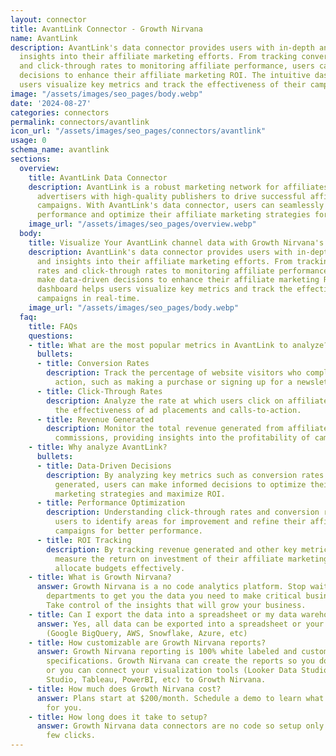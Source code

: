 ```yaml
---
layout: connector
title: AvantLink Connector - Growth Nirvana
name: AvantLink
description: AvantLink's data connector provides users with in-depth analytics and
  insights into their affiliate marketing efforts. From tracking conversion rates
  and click-through rates to monitoring affiliate performance, users can make data-driven
  decisions to enhance their affiliate marketing ROI. The intuitive dashboard helps
  users visualize key metrics and track the effectiveness of their campaigns in real-time.
image: "/assets/images/seo_pages/body.webp"
date: '2024-08-27'
categories: connectors
permalink: connectors/avantlink
icon_url: "/assets/images/seo_pages/connectors/avantlink"
usage: 0
schema_name: avantlink
sections:
  overview:
    title: AvantLink Data Connector
    description: AvantLink is a robust marketing network for affiliates, connecting
      advertisers with high-quality publishers to drive successful affiliate marketing
      campaigns. With AvantLink's data connector, users can seamlessly track campaign
      performance and optimize their affiliate marketing strategies for maximum results.
    image_url: "/assets/images/seo_pages/overview.webp"
  body:
    title: Visualize Your AvantLink channel data with Growth Nirvana's AvantLink Connector
    description: AvantLink's data connector provides users with in-depth analytics
      and insights into their affiliate marketing efforts. From tracking conversion
      rates and click-through rates to monitoring affiliate performance, users can
      make data-driven decisions to enhance their affiliate marketing ROI. The intuitive
      dashboard helps users visualize key metrics and track the effectiveness of their
      campaigns in real-time.
    image_url: "/assets/images/seo_pages/body.webp"
  faq:
    title: FAQs
    questions:
    - title: What are the most popular metrics in AvantLink to analyze?
      bullets:
      - title: Conversion Rates
        description: Track the percentage of website visitors who complete a desired
          action, such as making a purchase or signing up for a newsletter.
      - title: Click-Through Rates
        description: Analyze the rate at which users click on affiliate links, indicating
          the effectiveness of ad placements and calls-to-action.
      - title: Revenue Generated
        description: Monitor the total revenue generated from affiliate sales and
          commissions, providing insights into the profitability of campaigns.
    - title: Why analyze AvantLink?
      bullets:
      - title: Data-Driven Decisions
        description: By analyzing key metrics such as conversion rates and revenue
          generated, users can make informed decisions to optimize their affiliate
          marketing strategies and maximize ROI.
      - title: Performance Optimization
        description: Understanding click-through rates and conversion rates enables
          users to identify areas for improvement and refine their affiliate marketing
          campaigns for better performance.
      - title: ROI Tracking
        description: By tracking revenue generated and other key metrics, users can
          measure the return on investment of their affiliate marketing efforts and
          allocate budgets effectively.
    - title: What is Growth Nirvana?
      answer: Growth Nirvana is a no code analytics platform. Stop waiting for other
        departments to get you the data you need to make critical business decisions.
        Take control of the insights that will grow your business.
    - title: Can I export the data into a spreadsheet or my data warehouse?
      answer: Yes, all data can be exported into a spreadsheet or your data warehouse
        (Google BigQuery, AWS, Snowflake, Azure, etc)
    - title: How customizable are Growth Nirvana reports?
      answer: Growth Nirvana reporting is 100% white labeled and customized to your
        specifications. Growth Nirvana can create the reports so you don’t have to
        or you can connect your visualization tools (Looker Data Studio/Google Data
        Studio, Tableau, PowerBI, etc) to Growth Nirvana.
    - title: How much does Growth Nirvana cost?
      answer: Plans start at $200/month. Schedule a demo to learn what plan is best
        for you.
    - title: How long does it take to setup?
      answer: Growth Nirvana data connectors are no code so setup only requires a
        few clicks.
---
```

